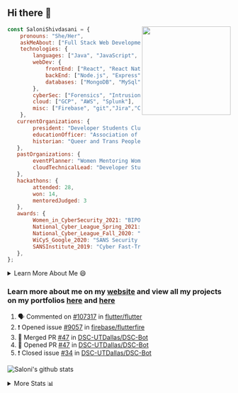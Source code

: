 ## Hi there 👋

<img align='right' src="https://storage.googleapis.com/saloni-shivdasani-resume/Saloni.png" width="200">

```javascript
const SaloniShivdasani = {
    pronouns: "She/Her",
    askMeAbout: ["Full Stack Web Development", "Cloud Computing", "Cyber Security"],
    technologies: {
        languages: ["Java", "JavaScript", "SQL", "Python", "C++", "BASH", "R"],
        webDev: {
            frontEnd: ["React", "React Native", "Electron"],
            backEnd: ["Node.js", "Express", "Flask"],
            databases: ["MongoDB", "MySql"],
        },
        cyberSec: ["Forensics", "Intrusion Detection", "Security Operations", "Network and Application Penetration Testing"],
        cloud: ["GCP", "AWS", "Splunk"],
        misc: ["Firebase", "git","Jira","Confluence"]
    },
   currentOrganizations: {
        president: "Developer Students Club, UTD",
        educationOfficer: "Association of Computer Machinery, UTD",
        historian: "Queer and Trans People of Color, UTD",
   },
   pastOrganizations: {
        eventPlanner: "Women Mentoring Women in Engineering, UTD",
        cloudTechnicalLead: "Developer Students Club, UTD",
   },
   hackathons: {
        attended: 28,
        won: 14,
        mentoredJudged: 3
   },
   awards: {
        Women_in_CyberSecurity_2021: "BIPOC Fellowship Award",
        National_Cyber_League_Spring_2021: "Gold Bracket Competitor - Top 15% nationally",
        National_Cyber_League_Fall_2020: "Gold Bracket Competitor - Top 15% nationally",
        WiCyS_Google_2020: "SANS Security Training Scholarship",
        SANSInstitute_2019: "Cyber Fast-Track Game Quarter-Finalist",
   },
};
```

<!--START_SECTION:table-->
<details>

<summary>Learn More About Me 😄 </summary>

I am a senior at The University of Texas at Dallas, and I am currently majoring in Software Engineering with a concentration in Information Assurance. I am interested and have experience in full stack development, cloud computing, and cybersecurity. I hope to find opportunities where I can gain exposure to algorithm and project design. My ultimate aim is to develop futuristic products for users because I am inspired by the impact of computing on society.

I have experience in full stack web development through my participation and awards in hackathons where I have learnt and used React, Node.js, Express, MongoDB, Flask, NLTK, and React Native along with GIT, GCP, and Firebase. Last semester, I was also responsible for backend development for a project at a local NGO where I created a REST API using Node.js, Express, MongoDB and SQL and hosted it on servers using GCP. 

From my coursework and local competitions, I have skills in algorithms and data structures in Java, database management using SQL and machine learning using Python and R. I have also been a quarter-finalist in a national cybersecurity completion hosted by the SANS institute.

I am also actively involved in campus organization where I am the cloud technical lead for Developer Student Club, Mentor and Education Officer for Association of Computing Machinery, event planner for Women Mentoring Women in Engineering and IT Committee member for IEEE.

</details>

<!--END_SECTION:table-->

### Learn more about me on my [website](https://www.saloni-shivdasani.codes) and view all my projects on my portfolios [here](https://www.saloni-shivdasani.codes/projects) and  [here](http://devpost.com/SaloniS)

<!--START_SECTION:activity-->
1. 🗣 Commented on [#107317](https://github.com/flutter/flutter/issues/107317) in [flutter/flutter](https://github.com/flutter/flutter)
2. ❗️ Opened issue [#9057](https://github.com/firebase/flutterfire/issues/9057) in [firebase/flutterfire](https://github.com/firebase/flutterfire)
3. 🎉 Merged PR [#47](https://github.com/DSC-UTDallas/DSC-Bot/pull/47) in [DSC-UTDallas/DSC-Bot](https://github.com/DSC-UTDallas/DSC-Bot)
4. 💪 Opened PR [#47](https://github.com/DSC-UTDallas/DSC-Bot/pull/47) in [DSC-UTDallas/DSC-Bot](https://github.com/DSC-UTDallas/DSC-Bot)
5. ❗️ Closed issue [#34](https://github.com/DSC-UTDallas/DSC-Bot/issues/34) in [DSC-UTDallas/DSC-Bot](https://github.com/DSC-UTDallas/DSC-Bot)
<!--END_SECTION:activity-->

![Saloni's github stats](https://github-readme-stats.vercel.app/api?username=SaloniSS)

<!--START_SECTION:table-->
<details>

<summary>More Stats 📊 </summary>

<!--START_SECTION:waka-->
![Code Time](http://img.shields.io/badge/Code%20Time-1%2C161%20hrs%2026%20mins-blue)

![Lines of code](https://img.shields.io/badge/From%20Hello%20World%20I%27ve%20Written--1%20Million%20lines%20of%20code-blue)

**🐱 My GitHub Data** 

> 🏆 134 Contributions in the Year 2022
 > 
> 📦 579.5 kB Used in GitHub's Storage 
 > 
> 💼 Opted to Hire
 > 
> 📜 29 Public Repositories 
 > 
> 🔑 26 Private Repositories  
 > 
**I'm a Night 🦉** 

```text
🌞 Morning    73 commits     ███░░░░░░░░░░░░░░░░░░░░░░   14.69% 
🌆 Daytime    162 commits    ████████░░░░░░░░░░░░░░░░░   32.6% 
🌃 Evening    185 commits    █████████░░░░░░░░░░░░░░░░   37.22% 
🌙 Night      77 commits     ███░░░░░░░░░░░░░░░░░░░░░░   15.49%

```
📅 **I'm Most Productive on Monday** 

```text
Monday       140 commits    ███████░░░░░░░░░░░░░░░░░░   28.17% 
Tuesday      81 commits     ████░░░░░░░░░░░░░░░░░░░░░   16.3% 
Wednesday    28 commits     █░░░░░░░░░░░░░░░░░░░░░░░░   5.63% 
Thursday     16 commits     ░░░░░░░░░░░░░░░░░░░░░░░░░   3.22% 
Friday       26 commits     █░░░░░░░░░░░░░░░░░░░░░░░░   5.23% 
Saturday     84 commits     ████░░░░░░░░░░░░░░░░░░░░░   16.9% 
Sunday       122 commits    ██████░░░░░░░░░░░░░░░░░░░   24.55%

```


📊 **This Week I Spent My Time On** 

```text
⌚︎ Time Zone: America/Chicago

💬 Programming Languages: 
Python                   1 hr 24 mins        ██████████░░░░░░░░░░░░░░░   39.53% 
Other                    1 hr 15 mins        ████████░░░░░░░░░░░░░░░░░   35.1% 
V                        52 mins             ██████░░░░░░░░░░░░░░░░░░░   24.63% 
HTML                     1 min               ░░░░░░░░░░░░░░░░░░░░░░░░░   0.75%

```

**I Mostly Code in JavaScript** 

```text
JavaScript               24 repos            ██████████░░░░░░░░░░░░░░░   42.86% 
Java                     11 repos            █████░░░░░░░░░░░░░░░░░░░░   19.64% 
Python                   8 repos             ███░░░░░░░░░░░░░░░░░░░░░░   14.29% 
CSS                      3 repos             █░░░░░░░░░░░░░░░░░░░░░░░░   5.36% 
TypeScript               3 repos             █░░░░░░░░░░░░░░░░░░░░░░░░   5.36%

```



 Last Updated on 21/10/2022 21:34:06 UTC
<!--END_SECTION:waka-->

<!--END_SECTION:table-->

<!--
**SaloniSS/SaloniSS** is a ✨ _special_ ✨ repository because its `README.md` (this file) appears on your GitHub profile.

Here are some ideas to get you started:

- 🔭 I’m currently working on ...
- 🌱 I’m currently learning ...
- 👯 I’m looking to collaborate on ...
- 🤔 I’m looking for help with ...
- 💬 Ask me about ...
- 📫 How to reach me: ...
- 😄 Pronouns: ...
- ⚡ Fun fact: ...
-->
